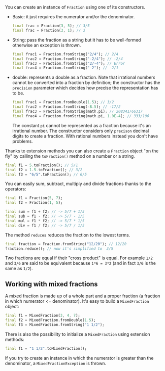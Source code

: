 You can create an instance of `Fraction` using one of its constructors.

 - Basic: it just requires the numerator and/or the denominator.

   ```dart
   final frac = Fraction(3, 5); // 3/5
   final frac = Fraction(3, 1); // 3
   ```

 - String: pass the fraction as a string but it has to be well-formed otherwise an exception is
   thrown.

   ```dart
   final frac1 = Fraction.fromString("2/4"); // 2/4
   final frac2 = Fraction.fromString("-2/4"); // -2/4
   final frac3 = Fraction.fromString("2/-4"); // Error
   final frac4 = Fraction.fromString("-2"); // -2/1
   ```

 - double: represents a double as a fraction. Note that irrational numbers cannot be converted into
   a fraction by definition; the constructor has the `precision` parameter which decides how precise
   the representation has to be.

   ```dart
   final frac1 = Fraction.fromDouble(1.5); // 3/2
   final frac2 = Fraction.fromString(-8.5); // -17/2
   final frac3 = Fraction.fromString(math.pi); // 208341/66317
   final frac4 = Fraction.fromString(math.pi, 1.0E-4); // 333/106
   ```

   The constant `pi` cannot be represented as a fraction because it's an irrational number. The constructor considers only `precison` decimal digits to create a fraction. With rational numbers instead you don't have problems.

Thanks to extension methods you can also create a `Fraction` object "on the fly" by calling the `toFraction()` method on a number or a string.

```dart
final f1 = 5.toFraction(); // 5/1
final f2 = 1.5.toFraction(); // 3/2
final f3 = "6/5".toFraction(); // 6/5
```

You can easily sum, subtract, multiply and divide fractions thanks to the operators:

```dart
final f1 = Fraction(5, 7);
final f2 = Fraction(1, 5);

final sum = f1 + f2; // -> 5/7 + 1/5
final sub = f1 - f2; // -> 5/7 - 1/5
final mul = f1 * f2; // -> 5/7 * 1/5
final div = f1 / f2; // -> 5/7 / 1/5
```

The method `reduces` reduces the fraction to the lowest terms.

```dart
final fraction = Fraction.fromString("12/20"); // 12/20
fraction.reduce(); // now it's simplified to  3/5
```

Two fractions are equal if their "cross product" is equal. For example `1/2` and `3/6` are said to be
equivalent because `1*6 = 3*2` (and in fact `3/6` is the same as `1/2`).

## Working with mixed fractions

A mixed fraction is made up of a whole part and a proper fraction (a fraction in which numerator <= denominator). It's easy to build a `MixedFraction` object:

```dart
final f1 = MixedFraction(3, 4, 7);
final f2 = MixedFraction.fromDouble(1.5);
final f3 = MixedFraction.fromString("1 1/2");
```

There is also the possibility to initialize a `MixedFraction` using extension methods:

```dart
final f1 = "1 1/2".toMixedFraction();
```

If you try to create an instance in which the numerator is greater than the denominator, a `MixedFractionException` is thrown.